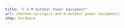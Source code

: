 ```yaml
---
title: "C & M Outdoor Power Equipment"
url: /denham-springs/c-and-m-outdoor-power-equipment/
shop: hardware
---
```


